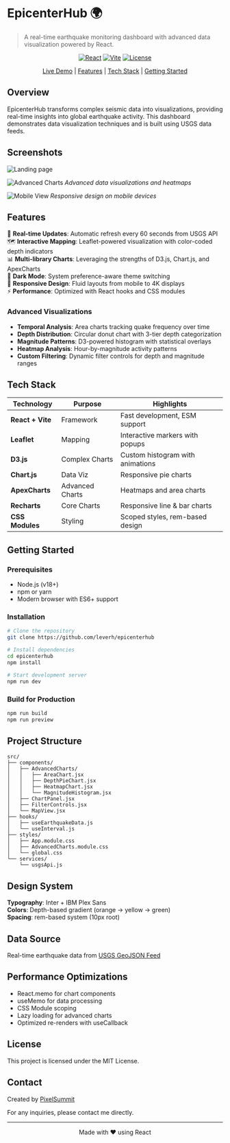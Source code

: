 # EpicenterHub 🌍

> A real-time earthquake monitoring dashboard with advanced data visualization powered by React.

<div align="center">

[![React](https://img.shields.io/badge/React-18.2.0-61DAFB?logo=react)](https://reactjs.org)
[![Vite](https://img.shields.io/badge/Vite-4.3.9-646CFF?logo=vite)](https://vitejs.dev)
[![License](https://img.shields.io/badge/License-MIT-green.svg)](LICENSE)

[Live Demo](https://extraordinary-maamoul-73fb24.netlify.app/) | [Features](#features) | [Tech Stack](#tech-stack) | [Getting Started](#getting-started)

</div>

## Overview

EpicenterHub transforms complex seismic data into visualizations, providing real-time insights into global earthquake activity. This dashboard demonstrates data visualization techniques and is built using USGS data feeds.

## Screenshots

![Landing page](./public/screenshot1.png)

![Advanced Charts](/public/screenshot2.png)
*Advanced data visualizations and heatmaps*

![Mobile View](/public/screenshot5.png)
*Responsive design on mobile devices*

</details>

## Features

🔄 **Real-time Updates**: Automatic refresh every 60 seconds from USGS API  
🗺️ **Interactive Mapping**: Leaflet-powered visualization with color-coded depth indicators  
📊 **Multi-library Charts**: Leveraging the strengths of D3.js, Chart.js, and ApexCharts  
🎨 **Dark Mode**: System preference-aware theme switching  
📱 **Responsive Design**: Fluid layouts from mobile to 4K displays  
⚡ **Performance**: Optimized with React hooks and CSS modules  

### Advanced Visualizations

- **Temporal Analysis**: Area charts tracking quake frequency over time
- **Depth Distribution**: Circular donut chart with 3-tier depth categorization
- **Magnitude Patterns**: D3-powered histogram with statistical overlays
- **Heatmap Analysis**: Hour-by-magnitude activity patterns
- **Custom Filtering**: Dynamic filter controls for depth and magnitude ranges

## Tech Stack

| Technology | Purpose | Highlights |
|------------|---------|------------|
| **React + Vite** | Framework | Fast development, ESM support |
| **Leaflet** | Mapping | Interactive markers with popups |
| **D3.js** | Complex Charts | Custom histogram with animations |
| **Chart.js** | Data Viz | Responsive pie charts |
| **ApexCharts** | Advanced Charts | Heatmaps and area charts |
| **Recharts** | Core Charts | Responsive line & bar charts |
| **CSS Modules** | Styling | Scoped styles, rem-based design |

## Getting Started

### Prerequisites

- Node.js (v18+)
- npm or yarn
- Modern browser with ES6+ support

### Installation

```bash
# Clone the repository
git clone https://github.com/leverh/epicenterhub

# Install dependencies
cd epicenterhub
npm install

# Start development server
npm run dev
```

### Build for Production

```bash
npm run build
npm run preview
```

## Project Structure

```
src/
├── components/
│   ├── AdvancedCharts/
│   │   ├── AreaChart.jsx
│   │   ├── DepthPieChart.jsx
│   │   ├── HeatmapChart.jsx
│   │   └── MagnitudeHistogram.jsx
│   ├── ChartPanel.jsx
│   ├── FilterControls.jsx
│   └── MapView.jsx
├── hooks/
│   ├── useEarthquakeData.js
│   └── useInterval.js
├── styles/
│   ├── App.module.css
│   ├── AdvancedCharts.module.css
│   └── global.css
└── services/
    └── usgsApi.js
```

## Design System

**Typography**: Inter + IBM Plex Sans  
**Colors**: Depth-based gradient (orange → yellow → green)  
**Spacing**: rem-based system (10px root)  

## Data Source

Real-time earthquake data from [USGS GeoJSON Feed](https://earthquake.usgs.gov/earthquakes/feed/v1.0/geojson.php)

## Performance Optimizations

- React.memo for chart components
- useMemo for data processing
- CSS Module scoping
- Lazy loading for advanced charts
- Optimized re-renders with useCallback
  
## License

This project is licensed under the MIT License.

## Contact

Created by [PixelSummit](https://pixelsummit.dev/)

For any inquiries, please contact me directly.

---

<div align="center">
  Made with ❤️ using React
</div>